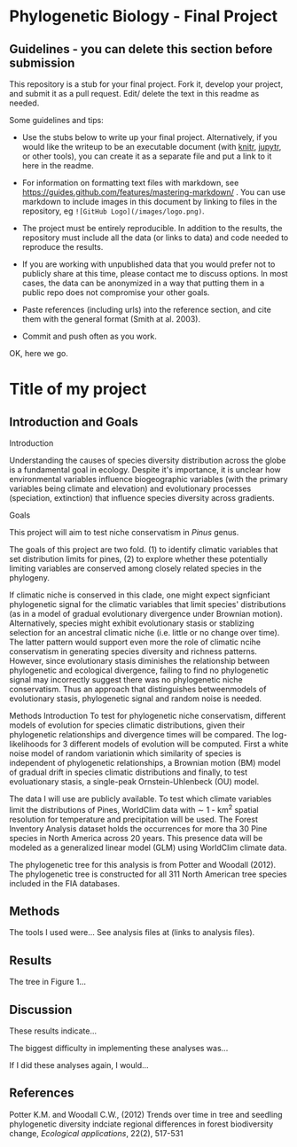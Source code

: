 # Phylogenetic Biology - Final Project

## Guidelines - you can delete this section before submission

This repository is a stub for your final project. Fork it, develop your project, and submit it as a pull request. Edit/ delete the text in this readme as needed.

Some guidelines and tips:

- Use the stubs below to write up your final project. Alternatively, if you would like the writeup to be an executable document (with [knitr](http://yihui.name/knitr/), [jupytr](http://jupyter.org/), or other tools), you can create it as a separate file and put a link to it here in the readme.

- For information on formatting text files with markdown, see https://guides.github.com/features/mastering-markdown/ . You can use markdown to include images in this document by linking to files in the repository, eg `![GitHub Logo](/images/logo.png)`.

- The project must be entirely reproducible. In addition to the results, the repository must include all the data (or links to data) and code needed to reproduce the results.

- If you are working with unpublished data that you would prefer not to publicly share at this time, please contact me to discuss options. In most cases, the data can be anonymized in a way that putting them in a public repo does not compromise your other goals.

- Paste references (including urls) into the reference section, and cite them with the general format (Smith at al. 2003).

- Commit and push often as you work.

OK, here we go.

# Title of my project

## Introduction and Goals

Introduction

Understanding the causes of species diversity distribution across the globe is a fundamental goal in ecology. Despite it's importance, it is unclear how environmental variables influence biogeographic variables (with the primary variables being climate and elevation) and evolutionary processes (speciation, extinction) that influence species diversity across gradients. 

Goals

This project will aim to test niche conservatism in *Pinus* genus. 

The goals of this project are two fold. (1) to identify climatic variables that set distribution limits for pines, (2) to explore whether these potentially limiting variables are conserved among closely related species in the phylogeny.

If climatic niche is conserved in this clade, one might expect signficiant phylogenetic signal for the climatic variables that limit species' distributions (as in a model of gradual evolutionary divergence under Brownian motion). Alternatively, species might exhibit evolutionary stasis or stablizing selection for an ancestral climatic niche (i.e. little or no change over time). The latter pattern would support even more the role of climatic ncihe conservatism in generating species diversity and richness patterns. However, since evolutionary stasis diminishes the relationship between phylogenetic and ecological divergence, failing to find no phylogenetic signal may incorrectly suggest there was no phylogenetic niche conservatism. Thus an approach that distinguishes betweenmodels of evolutionary stasis, phylogenetic signal and random noise is needed. 

Methods Introduction
To test for phylogenetic niche conservatism, different models of evolution for species climatic distributions, given their phylogenetic relationships and divergence times will be compared. The log-likelihoods for 3 different models of evolution will be computed. First a white noise model of random variationin which similarity of species is independent of phylogenetic relationships, a Brownian motion (BM) model of gradual drift in species climatic distributions and finally, to test evoluationary stasis, a single-peak Ornstein-Uhlenbeck (OU) model.


The data I will use are publicly available. To test which climate variables limit the distributions of Pines, WorldClim data with $\sim$ 1 - km$^2$ spatial resolution for temperature and precipitation will  be used. The Forest Inventory Analysis dataset holds the occurrences for more tha 30 Pine species in North America across 20 years. This presence data will be modeled as a generalized linear model (GLM) using WorldClim climate data. 

The phylogenetic tree for this analysis is from Potter and Woodall (2012). The phylogenetic tree is constructed for all 311 North American tree species included in the FIA databases.


## Methods

The tools I used were... See analysis files at (links to analysis files).

## Results

The tree in Figure 1...

## Discussion

These results indicate...

The biggest difficulty in implementing these analyses was...

If I did these analyses again, I would...

## References

Potter K.M. and Woodall C.W., (2012) Trends over time in tree and seedling phylogenetic diversity indciate regional differences in forest biodiversity change, *Ecological applications*, 22(2), 517-531